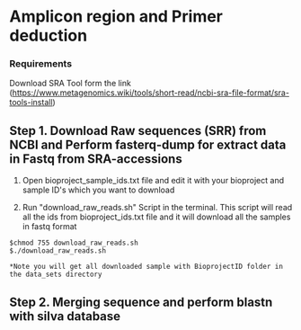 # Amplicon region and Primer deduction

### Requirements 
Download SRA Tool form the link (https://www.metagenomics.wiki/tools/short-read/ncbi-sra-file-format/sra-tools-install)

## Step 1. Download Raw sequences (SRR) from NCBI and Perform fasterq-dump for extract data in Fastq from SRA-accessions

1) Open bioproject_sample_ids.txt file and edit it with your bioproject and sample ID's which you want to download

2) Run "download_raw_reads.sh" Script in the terminal. This script will read all the ids from bioproject_ids.txt file and it will download all the samples in fastq format

```
$chmod 755 download_raw_reads.sh
$./download_raw_reads.sh

*Note you will get all downloaded sample with BioprojectID folder in the data_sets directory
```
## Step 2. Merging sequence and perform blastn with silva database




